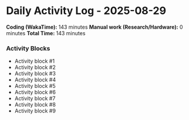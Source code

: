 # Daily Activity Log - 2025-08-29

**Coding (WakaTime):** 143 minutes
**Manual work (Research/Hardware):** 0 minutes
**Total Time:** 143 minutes

### Activity Blocks
- Activity block #1
- Activity block #2
- Activity block #3
- Activity block #4
- Activity block #5
- Activity block #6
- Activity block #7
- Activity block #8
- Activity block #9
